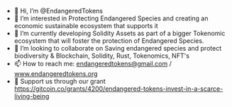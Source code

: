 - 👋 Hi, I’m @EndangeredTokens
- 👀 I’m interested in Protecting Endangered Species and creating an economic sustainable ecosystem that supports it
- 🌱 I’m currently developing Solidity Assets as part of a bigger Tokenomic ecosystem that will foster the protection of Endangered Species.
- 💞️ I’m looking to collaborate on Saving endangered species and protect biodiversity & Blockchain, Solidity, Rust, Tokenomics, NFT's
- 📫 How to reach me: endangeredtokens@gmail.com / www.endangeredtokens.org
- 🌳 Support us through our grant https://gitcoin.co/grants/4200/endangered-tokens-invest-in-a-scarce-living-being
<!---
EndangeredTokens/EndangeredTokens is a ✨ special ✨ repository because its `README.md` (this file) appears on your GitHub profile.
You can click the Preview link to take a look at your changes.
--->
